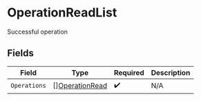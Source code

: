 # OperationReadList

Successful operation


## Fields

| Field                                                   | Type                                                    | Required                                                | Description                                             |
| ------------------------------------------------------- | ------------------------------------------------------- | ------------------------------------------------------- | ------------------------------------------------------- |
| `Operations`                                            | [][OperationRead](../../models/shared/operationread.md) | :heavy_check_mark:                                      | N/A                                                     |